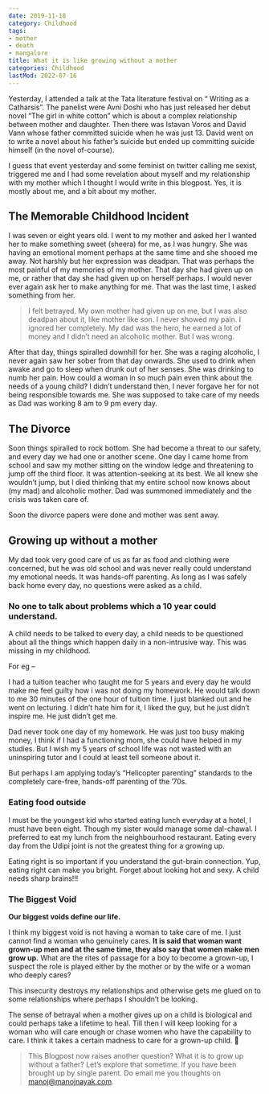 ```yaml
---
date: 2019-11-18
category: Childhood
tags:
- mother
- death
- mangalore
title: What it is like growing without a mother
categories: Childhood
lastMod: 2022-07-16
---
```

Yesterday, I attended a talk at the Tata literature festival on “ Writing as a Catharsis”. The panelist were Avni Doshi who has just released her debut novel “The girl in white cotton” which is about a complex relationship between mother and daughter. Then there was Istavan Voros and David Vann whose father committed suicide when he was just 13. David went on to write a novel about his father’s suicide but ended up committing suicide himself (in the novel of-course).

I guess that event yesterday and some feminist on twitter calling me sexist, triggered me and I had some revelation about myself and my relationship with my mother which I thought I would write in this blogpost. Yes, it is mostly about me, and a bit about my mother.

The Memorable Childhood Incident
--------------------------------

I was seven or eight years old. I went to my mother and asked her I wanted her to make something sweet (sheera) for me, as I was hungry. She was having an emotional moment perhaps at the same time and she shooed me away. Not harshly but her expression was deadpan. That was perhaps the most painful of my memories of my mother. That day she had given up on me, or rather that day she had given up on herself perhaps. I would never ever again ask her to make anything for me. That was the last time, I asked something from her.

> I felt betrayed. My own mother had given up on me, but I was also deadpan about it, like mother like son. I never showed my pain. I ignored her completely. My dad was the hero, he earned a lot of money and I didn’t need an alcoholic mother. But I was wrong.

After that day, things spiralled downhill for her. She was a raging alcoholic, I never again saw her sober from that day onwards. She used to drink when awake and go to sleep when drunk out of her senses. She was drinking to numb her pain. How could a woman in so much pain even think about the needs of a young child? I didn’t understand then, I never forgave her for not being responsible towards me. She was supposed to take care of my needs as Dad was working 8 am to 9 pm every day.

The Divorce
-----------

Soon things spiralled to rock bottom. She had become a threat to our safety, and every day we had one or another scene. One day I came home from school and saw my mother sitting on the window ledge and threatening to jump off the third floor. It was attention-seeking at its best. We all knew she wouldn’t jump, but I died thinking that my entire school now knows about (my mad) and alcoholic mother. Dad was summoned immediately and the crisis was taken care of.

Soon the divorce papers were done and mother was sent away.

Growing up without a mother
---------------------------

My dad took very good care of us as far as food and clothing were concerned, but he was old school and was never really could understand my emotional needs. It was hands-off parenting. As long as I was safely back home every day, no questions were asked as a child.

### No one to talk about problems which a 10 year could understand.

A child needs to be talked to every day, a child needs to be questioned about all the things which happen daily in a non-intrusive way. This was missing in my childhood.

For eg –

I had a tuition teacher who taught me for 5 years and every day he would make me feel guilty how i was not doing my homework. He would talk down to me 30 minutes of the one hour of tuition time. I just blanked out and he went on lecturing. I didn’t hate him for it, I liked the guy, but he just didn’t inspire me. He just didn’t get me.

Dad never took one day of my homework. He was just too busy making money, I think if I had a functioning mom, she could have helped in my studies. But I wish my 5 years of school life was not wasted with an uninspiring tutor and I could at least tell someone about it.

But perhaps I am applying today’s “Helicopter parenting” standards to the completely care-free, hands-off parenting of the ’70s.

### Eating food outside

I must be the youngest kid who started eating lunch everyday at a hotel, I must have been eight. Though my sister would manage some dal-chawal. I preferred to eat my lunch from the neighbourhood restaurant. Eating every day from the Udipi joint is not the greatest thing for a growing up.

Eating right is so important if you understand the gut-brain connection. Yup, eating right can make you bright. Forget about looking hot and sexy. A child needs sharp brains!!!

### The Biggest Void

**Our biggest voids define our life.**

I think my biggest void is not having a woman to take care of me. I just cannot find a woman who genuinely cares. **It is said that woman want grown-up men and at the same time, they also say that women make men grow up.** What are the rites of passage for a boy to become a grown-up, I suspect the role is played either by the mother or by the wife or a woman who deeply cares?

This insecurity destroys my relationships and otherwise gets me glued on to some relationships where perhaps I shouldn’t be looking.

The sense of betrayal when a mother gives up on a child is biological and could perhaps take a lifetime to heal. Till then I will keep looking for a woman who will care enough or chase women who have the capability to care. I think it takes a certain madness to care for a grown-up child. 🙂

> This Blogpost now raises another question? What it is to grow up without a father? Let’s explore that sometime. If you have been brought up by single parent. Do email me you thoughts on manoj@manojnayak.com.
